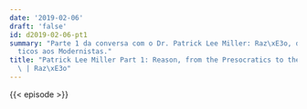 ```yaml
---
date: '2019-02-06'
draft: 'false'
id: d2019-02-06-pt1
summary: "Parte 1 da conversa com o Dr. Patrick Lee Miller: Raz\xE3o, dos Pr\xE9-socr\xE1\
  ticos aos Modernistas."
title: "Patrick Lee Miller Part 1: Reason, from the Presocratics to the Modernists\
  \ | Raz\xE3o"
---
```

{{< episode >}}

